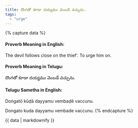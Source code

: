 ```yaml
---
title: దొంగతో కూడా దయ్యము వెంబడే వచ్చును.
tags:
  - "urge"
---
```


{% capture data %}
#### Proverb Meaning in English:
The devil follows close on the thief'.
To urge him on.

#### Proverb Meaning in Telugu:
దొంగతో కూడా దయ్యము వెంబడే వచ్చును.

#### Telugu Sametha in English:
Doṅgatō kūḍā dayyamu vembaḍē vaccunu.

Dongato kuda dayyamu vembade vaccunu.
{% endcapture %}

{{ data | markdownify }}

